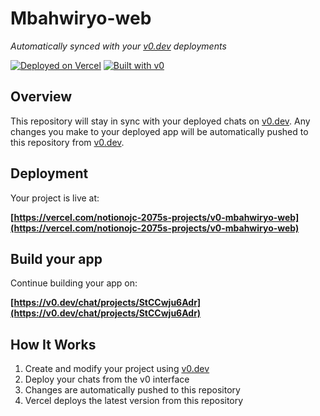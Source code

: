 # Mbahwiryo-web

*Automatically synced with your [v0.dev](https://v0.dev) deployments*

[![Deployed on Vercel](https://img.shields.io/badge/Deployed%20on-Vercel-black?style=for-the-badge&logo=vercel)](https://vercel.com/notionojc-2075s-projects/v0-mbahwiryo-web)
[![Built with v0](https://img.shields.io/badge/Built%20with-v0.dev-black?style=for-the-badge)](https://v0.dev/chat/projects/StCCwju6Adr)

## Overview

This repository will stay in sync with your deployed chats on [v0.dev](https://v0.dev).
Any changes you make to your deployed app will be automatically pushed to this repository from [v0.dev](https://v0.dev).

## Deployment

Your project is live at:

**[https://vercel.com/notionojc-2075s-projects/v0-mbahwiryo-web](https://vercel.com/notionojc-2075s-projects/v0-mbahwiryo-web)**

## Build your app

Continue building your app on:

**[https://v0.dev/chat/projects/StCCwju6Adr](https://v0.dev/chat/projects/StCCwju6Adr)**

## How It Works

1. Create and modify your project using [v0.dev](https://v0.dev)
2. Deploy your chats from the v0 interface
3. Changes are automatically pushed to this repository
4. Vercel deploys the latest version from this repository